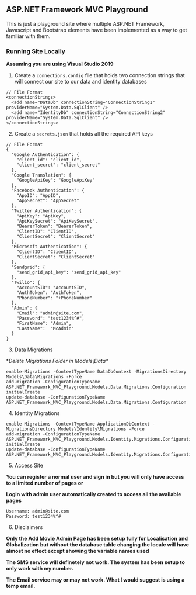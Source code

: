## ASP.NET Framework MVC Playground

This is just a playground site where multiple ASP.NET Framework, Javascript and Bootstrap elements have been implemented as a way to get familiar with them.

### Running Site Locally

**Assuming you are using Visual Studio 2019**

1. Create a `connections.config` file that holds two connection strings that will connect our site to
our data and identity databases

```
// File Format
<connectionStrings>
  <add name="DataDb" connectionString="ConnectionString1" providerName="System.Data.SqlClient" />
  <add name="IdentityDb" connectionString="ConnectionString2" providerName="System.Data.SqlClient" />
</connectionStrings>
```

2. Create a `secrets.json` that holds all the required API keys 

```
// File Format
{
  "Google Authentication": {
    "client_id": "client_id",
    "client_secret": "client_secret"
  },
  "Google Translation": {
    "GoogleApiKey": "GoogleApiKey"
  },
  "Facebook Authentication": {
    "AppID": "AppID",
    "AppSecret": "AppSecret"
  },
  "Twitter Authentication": {
    "ApiKey": "ApiKey",
    "ApiKeySecret": "ApiKeySecret",
    "BearerToken": "BearerToken",
    "ClientID": "ClientID",
    "ClientSecret": "ClientSecret"
  },
  "Microsoft Authentication": {
    "ClientID": "ClientID",
    "ClientSecret": "ClientSecret"
  },
  "Sendgrid": {
    "send_grid_api_key": "send_grid_api_key"
  },
  "Twilio": {
    "AccountSID": "AccountSID",
    "AuthToken": "AuthToken",
    "PhoneNumber": "+PhoneNumber"
  },
  "Admin": {
    "Email": "admin@site.com",
    "Password": "test1234%^#",
    "FirstName": "Admin",
    "LastName":  "McAdmin"
  }
}
```

3. Data Migrations

**Delete Migrations Folder in Models\Data\**

```
enable-Migrations -ContextTypeName DataDbContext -MigrationsDirectory Models\Data\Migrations -Force
add-migration -ConfigurationTypeName ASP.NET_Framework_MVC_Playground.Models.Data.Migrations.Configuration initialCreate
update-database -ConfigurationTypeName ASP.NET_Framework_MVC_Playground.Models.Data.Migrations.Configuration
```

4. Identity Migrations

```
enable-Migrations -ContextTypeName ApplicationDbContext -MigrationsDirectory Models\Identity\Migrations -Force
add-migration -ConfigurationTypeName ASP.NET_Framework_MVC_Playground.Models.Identity.Migrations.Configuration initialCreate
update-database -ConfigurationTypeName ASP.NET_Framework_MVC_Playground.Models.Identity.Migrations.Configuration
```

5. Access Site

**You can register a normal user and sign in but you will only have access to a limited number of pages or**

**Login with admin user automatically created to access all the available pages**

```
Username: admin@site.com
Password: test1234%^#
```

6. Disclaimers

**Only the Add Movie Admin Page has been setup fully for Localisation and Globalization but without the database table changing the locale will have almost no effect except showing the variable names used**

**The SMS service will definetely not work. The system has been setup to only work with my number.**

**The Email service may or may not work. What I would suggest is using a temp email.**

